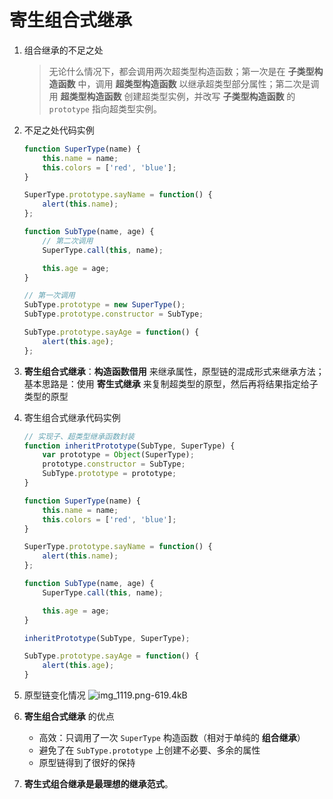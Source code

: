 # 寄生组合式继承
1. 组合继承的不足之处
    > 无论什么情况下，都会调用两次超类型构造函数；第一次是在 **子类型构造函数** 中，调用 **超类型构造函数** 以继承超类型部分属性；第二次是调用 **超类型构造函数** 创建超类型实例，并改写 **子类型构造函数** 的 `prototype` 指向超类型实例。

2. 不足之处代码实例
    ```javascript
    function SuperType(name) {
        this.name = name;
        this.colors = ['red', 'blue'];
    }

    SuperType.prototype.sayName = function() {
        alert(this.name);
    };

    function SubType(name, age) {
        // 第二次调用
        SuperType.call(this, name);

        this.age = age;
    }

    // 第一次调用
    SubType.prototype = new SuperType();
    SubType.prototype.constructor = SubType;

    SubType.prototype.sayAge = function() {
        alert(this.age);
    };
    ```

3. **寄生组合式继承**：**构造函数借用** 来继承属性，原型链的混成形式来继承方法；
    基本思路是：使用 **寄生式继承** 来复制超类型的原型，然后再将结果指定给子类型的原型

4. 寄生组合式继承代码实例
    ```javascript
    // 实现子、超类型继承函数封装
    function inheritPrototype(SubType, SuperType) {
        var prototype = Object(SuperType);
        prototype.constructor = SubType;
        SubType.prototype = prototype;
    }

    function SuperType(name) {
        this.name = name;
        this.colors = ['red', 'blue'];
    }

    SuperType.prototype.sayName = function() {
        alert(this.name);
    };

    function SubType(name, age) {
        SuperType.call(this, name);

        this.age = age;
    }

    inheritPrototype(SubType, SuperType);

    SubType.prototype.sayAge = function() {
        alert(this.age);
    }
    ```

5. 原型链变化情况
    ![img_1119.png-619.4kB][1]

6. **寄生组合式继承** 的优点
    * 高效：只调用了一次 `SuperType` 构造函数（相对于单纯的 **组合继承**）
    * 避免了在 `SubType.prototype` 上创建不必要、多余的属性
    * 原型链得到了很好的保持

7. **寄生式组合继承是最理想的继承范式**。


  [1]: http://static.zybuluo.com/yangfch3/bdv6oqb3ytdeawcgyy3ol8yq/img_1119.png
